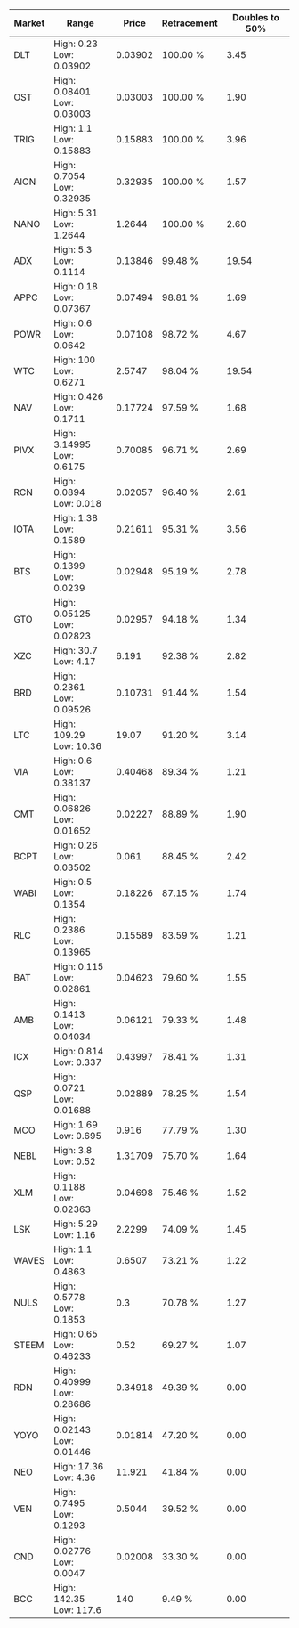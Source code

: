 | Market | Range | Price| Retracement | Doubles to 50% |
| --- | --- | --- | --- | --- |
| DLT | High: 0.23<br />Low: 0.03902 | 0.03902 | 100.00 % | 3.45 |
| OST | High: 0.08401<br />Low: 0.03003 | 0.03003 | 100.00 % | 1.90 |
| TRIG | High: 1.1<br />Low: 0.15883 | 0.15883 | 100.00 % | 3.96 |
| AION | High: 0.7054<br />Low: 0.32935 | 0.32935 | 100.00 % | 1.57 |
| NANO | High: 5.31<br />Low: 1.2644 | 1.2644 | 100.00 % | 2.60 |
| ADX | High: 5.3<br />Low: 0.1114 | 0.13846 | 99.48 % | 19.54 |
| APPC | High: 0.18<br />Low: 0.07367 | 0.07494 | 98.81 % | 1.69 |
| POWR | High: 0.6<br />Low: 0.0642 | 0.07108 | 98.72 % | 4.67 |
| WTC | High: 100<br />Low: 0.6271 | 2.5747 | 98.04 % | 19.54 |
| NAV | High: 0.426<br />Low: 0.1711 | 0.17724 | 97.59 % | 1.68 |
| PIVX | High: 3.14995<br />Low: 0.6175 | 0.70085 | 96.71 % | 2.69 |
| RCN | High: 0.0894<br />Low: 0.018 | 0.02057 | 96.40 % | 2.61 |
| IOTA | High: 1.38<br />Low: 0.1589 | 0.21611 | 95.31 % | 3.56 |
| BTS | High: 0.1399<br />Low: 0.0239 | 0.02948 | 95.19 % | 2.78 |
| GTO | High: 0.05125<br />Low: 0.02823 | 0.02957 | 94.18 % | 1.34 |
| XZC | High: 30.7<br />Low: 4.17 | 6.191 | 92.38 % | 2.82 |
| BRD | High: 0.2361<br />Low: 0.09526 | 0.10731 | 91.44 % | 1.54 |
| LTC | High: 109.29<br />Low: 10.36 | 19.07 | 91.20 % | 3.14 |
| VIA | High: 0.6<br />Low: 0.38137 | 0.40468 | 89.34 % | 1.21 |
| CMT | High: 0.06826<br />Low: 0.01652 | 0.02227 | 88.89 % | 1.90 |
| BCPT | High: 0.26<br />Low: 0.03502 | 0.061 | 88.45 % | 2.42 |
| WABI | High: 0.5<br />Low: 0.1354 | 0.18226 | 87.15 % | 1.74 |
| RLC | High: 0.2386<br />Low: 0.13965 | 0.15589 | 83.59 % | 1.21 |
| BAT | High: 0.115<br />Low: 0.02861 | 0.04623 | 79.60 % | 1.55 |
| AMB | High: 0.1413<br />Low: 0.04034 | 0.06121 | 79.33 % | 1.48 |
| ICX | High: 0.814<br />Low: 0.337 | 0.43997 | 78.41 % | 1.31 |
| QSP | High: 0.0721<br />Low: 0.01688 | 0.02889 | 78.25 % | 1.54 |
| MCO | High: 1.69<br />Low: 0.695 | 0.916 | 77.79 % | 1.30 |
| NEBL | High: 3.8<br />Low: 0.52 | 1.31709 | 75.70 % | 1.64 |
| XLM | High: 0.1188<br />Low: 0.02363 | 0.04698 | 75.46 % | 1.52 |
| LSK | High: 5.29<br />Low: 1.16 | 2.2299 | 74.09 % | 1.45 |
| WAVES | High: 1.1<br />Low: 0.4863 | 0.6507 | 73.21 % | 1.22 |
| NULS | High: 0.5778<br />Low: 0.1853 | 0.3 | 70.78 % | 1.27 |
| STEEM | High: 0.65<br />Low: 0.46233 | 0.52 | 69.27 % | 1.07 |
| RDN | High: 0.40999<br />Low: 0.28686 | 0.34918 | 49.39 % | 0.00 |
| YOYO | High: 0.02143<br />Low: 0.01446 | 0.01814 | 47.20 % | 0.00 |
| NEO | High: 17.36<br />Low: 4.36 | 11.921 | 41.84 % | 0.00 |
| VEN | High: 0.7495<br />Low: 0.1293 | 0.5044 | 39.52 % | 0.00 |
| CND | High: 0.02776<br />Low: 0.0047 | 0.02008 | 33.30 % | 0.00 |
| BCC | High: 142.35<br />Low: 117.6 | 140 | 9.49 % | 0.00 |
